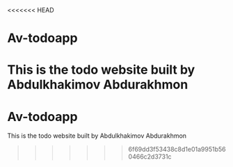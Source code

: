 <<<<<<< HEAD
# Av-todoapp
This is the todo website built by Abdulkhakimov Abdurakhmon
=======
# Av-todoapp
This is the todo website built by Abdulkhakimov Abdurakhmon
>>>>>>> 6f69dd3f53438c8d1e01a9951b560466c2d3731c
